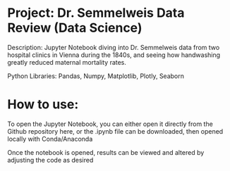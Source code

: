 # Project: Dr. Semmelweis Data Review (Data Science)

Description: Jupyter Notebook diving into Dr. Semmelweis data from two hospital clinics in Vienna during the 1840s, and seeing how handwashing greatly reduced maternal mortality rates.

Python Libraries: Pandas, Numpy, Matplotlib, Plotly, Seaborn

# How to use:

To open the Jupyter Notebook, you can either open it directly from the Github repository here, or the .ipynb file can be downloaded, then opened locally with Conda/Anaconda

Once the notebook is opened, results can be viewed and altered by adjusting the code as desired
